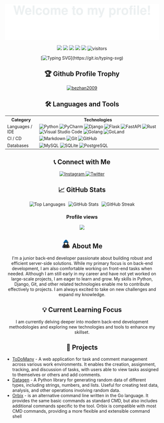 ![](assets/Top_up.svg)

<p align="center">
    <a href="https://github.com/bezhan2009/bezhan2009"><img src="https://img.shields.io/badge/status-updating-brightgreen.svg"></a>
    <a href="https://github.com/python/cpython"><img src="https://img.shields.io/badge/Python-3.12-FF1493.svg"></a>
    <a href="https://go.dev/"><img src="https://img.shields.io/badge/Go-1.22-00ADD8.svg"></a>
    <a href="https://www.rust-lang.org/"><img src="https://img.shields.io/badge/Rust-1.76.0-DEA584.svg"></a>
    <a href="https://github.com/bezhan2009/bezhan2009/graphs/contributors"><img src="https://img.shields.io/github/contributors/bezhan2009/bezhan2009?color=blue"></a>
    <img src="https://visitor-badge.laobi.icu/badge?page_id=bezhan2009.bezhan2009" alt="visitors"/>
</p>


<div align="center">
    
[![Typing SVG](https://readme-typing-svg.herokuapp.com?color=%2336BCF7&center=true&vCenter=true&width=600&lines=Hi+there+👋,+I+am+Bejan+Karimov;Over+3+years+of+programming+experience;Always+learning+new+things+;Junior+Backend+Developer;Diving+deeper+into+programming+everyday!)](https://git.io/typing-svg)

</div>

<h2 align="center">🏆 Github Profile Trophy</h2>
<p align="center"> 
    <a href="https://github.com/ryo-ma/github-profile-trophy">
        <img src="https://github-profile-trophy.vercel.app/?username=bezhan2009&theme=darkhub&no-frame=true&margin-w=15&margin-h=15&column=7" alt="bezhan2009" />
    </a>
</p>

<h2 align="center">🛠️ Languages and Tools</h2>

<table align="center">
  <tr>
    <th>Category</th>
    <th>Technologies</th>
  </tr>
  <tr>
    <td>Languages / IDE</td>
    <td>
      <img src="https://img.shields.io/badge/-Python-3776AB?style=flat&logo=Python&logoColor=white" alt="Python" />
      <img src="https://img.shields.io/badge/-PyCharm-3776AB?style=flat&logo=PyCharm&logoColor=white" alt="PyCharm" />
      <img src="https://img.shields.io/badge/-Django-092E20?style=flat&logo=Django&logoColor=white" alt="Django" />
      <img src="https://img.shields.io/badge/-Flask-000000?style=flat&logo=Flask&logoColor=white" alt="Flask" />
      <img src="https://img.shields.io/badge/-FastAPI-009688?style=flat&logo=FastAPI&logoColor=white" alt="FastAPI" />
      <img src="https://img.shields.io/badge/-Rust-000000?style=flat&logo=Rust&logoColor=white" alt="Rust" />
      <img src="https://img.shields.io/badge/-Visual%20Studio%20Code-007ACC?style=flat&logo=visual-studio-code&logoColor=white" alt="Visual Studio Code" /> 
      <img src="https://img.shields.io/badge/-Go-00ADD8?style=flat&logo=go&logoColor=white" alt="Golang" />
      <img src="https://img.shields.io/badge/-GoLand-00ADD8?style=flat&logo=goland&logoColor=white" alt="GoLand" />
    </td>
  </tr>
  <tr>
    <td>CI / CD</td>
    <td>
      <img src="https://img.shields.io/badge/-Markdown-2088FF?style=flat&logo=Markdown&logoColor=white" alt="Markdown" />
      <img src="https://img.shields.io/badge/-Git-F05032?style=flat&logo=git&logoColor=white" alt="Git" />
      <img src="https://img.shields.io/badge/-GitHub-181717?style=flat&logo=github&logoColor=white" alt="GitHub" />
    </td>
  </tr>
  <tr>
    <td>Databases</td>
      <td>
        <img src="https://img.shields.io/badge/-MySQL-4479A1?style=flat&logo=MySQL&logoColor=white" alt="MySQL" />
        <img src="https://img.shields.io/badge/-SQLite-003B57?style=flat&logo=sqlite&logoColor=white" alt="SQLite" />
        <img src="https://img.shields.io/badge/-PostgreSQL-336791?style=flat&logo=postgresql&logoColor=black" alt="PostgreSQL" />
      </td>

  </tr>
</table>

<h2 align="center">📞 Connect with Me</h2>

<p align="center">
  <a href="https://www.instagram.com/chupapy.munanuu/" target="_blank">
    <img src="https://img.icons8.com/color/48/000000/instagram-new.png" alt="Instagram" width="40" height="40"/>
  </a>
  <a href="https://twitter.com/BezanKarim90911" target="_blank">
    <img src="https://img.icons8.com/color/48/000000/twitter--v2.png" alt="Twitter" width="40" height="40"/>
  </a>
</p>

<h2 align="center">📈 GitHub Stats</h2>

<p align="center" style="display: flex; justify-content: center; gap: 10px;">    
  <img src="https://github-readme-stats.vercel.app/api/top-langs/?username=bezhan2009&hide=html&theme=dark&hide_border=true&bg_color=0D1117&title_color=ffffff&text_color=c9d1d9&icon_color=2f80ed" alt="Top Languages" style="max-width: 300px;" />
  <img src="https://github-readme-stats.vercel.app/api?username=bezhan2009&show_icons=true&locale=en&theme=chartreuse-dark&hide_border=true&bg_color=0D1117&title_color=ffffff&text_color=c9d1d9&icon_color=2f80ed" alt="GitHub Stats" style="max-width: 300px;" />
  <img src="https://github-readme-streak-stats.herokuapp.com/?user=bezhan2009&theme=chartreuse-dark&hide_border=true&background=0D1117&currStreakLabel=ffffff&sideLabels=ffffff&currStreakNum=2f80ed&sideNums=c9d1d9&dates=c9d1d9&ring=2f80ed&fire=2f80ed" alt="GitHub Streak" style="max-width: 300px;" />
</p>

<p align="center">
    <h3 align="center">Profile views</h3>
    <p align="center"><img src="https://profile-counter.glitch.me/bezhan2009/count.svg"></p>
</p>

<h2 align="center"><img src = "https://github.com/0xAbdulKhalid/0xAbdulKhalid/raw/main/assets/mdImages/about_me.gif" width = 29px> About Me</h2>

<p align="center">
  I'm a junior back-end developer passionate about building robust and efficient server-side solutions. While my primary focus is on back-end development, I am also comfortable working on front-end tasks when needed. Although I am still early in my career and have not yet worked on large-scale projects, I am eager to learn and grow. My skills in Python, Django, Git, and other related technologies enable me to contribute effectively to projects. I am always excited to take on new challenges and expand my knowledge.
</p>

<h2 align="center">💡 Current Learning Focus</h2>
<p align="center">
  I am currently delving deeper into modern back-end development methodologies and exploring new technologies and tools to enhance my skillset.
</p>

<h2 align="center">📝 Projects</h2>
<ul>
  <li><a href="https://github.com/bezhan2009/ToDoMany">ToDoMany</a> - A web application for task and comment management across various work environments. It enables the creation, assignment, tracking, and discussion of tasks, with users able to view tasks assigned to themselves or others and add comments.</li>
  <li><a href="https://github.com/bezhan2009/Datagen">Datagen</a> - A Python library for generating random data of different types, including strings, numbers, and lists. Useful for creating test data, analysis, and other operations involving random data.</li>
    <li><a href="https://github.com/bezhan2009/Orbix">Orbix</a> - is an alternative command line written in the Go language. It provides the same basic commands as standard CMD, but also includes additional commands specific to the tool. Orbix is compatible with most CMD commands, providing a more flexible and extensible command shell</li>
</ul>

